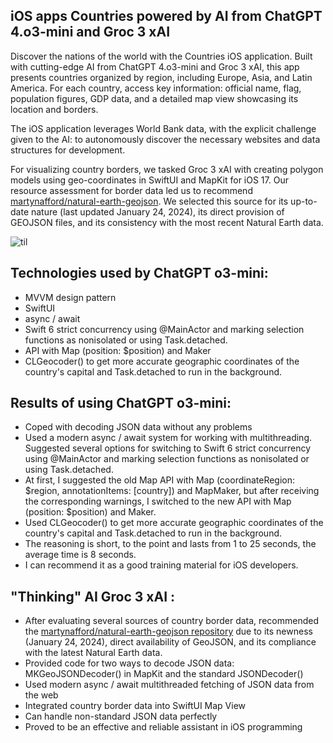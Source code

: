 ## iOS apps Countries powered by AI from ChatGPT 4.o3-mini and Groc 3 xAI

 Discover the nations of the world with the Countries iOS application. Built with cutting-edge AI from ChatGPT 4.o3-mini and Groc 3 xAI, this app presents countries organized by region, including Europe, Asia, and Latin America.  For each country, access key information: official name, flag, population figures, GDP data, and a detailed map view showcasing its location and borders.
 
 The iOS application leverages World Bank data, with the explicit challenge given to the AI: to autonomously discover the necessary websites and data structures for development.
 
 For visualizing country borders, we tasked Groc 3 xAI with creating polygon models using geo-coordinates in SwiftUI and MapKit for iOS 17.  Our resource assessment for border data led us to recommend [martynafford/natural-earth-geojson](https://github.com/martynafford/natural-earth-geojson). We selected this source for its up-to-date nature (last updated January 24, 2024), its direct provision of GEOJSON files, and its consistency with the most recent Natural Earth data.

 
 ![til](https://github.com/BestKora/CountryChatGPTBorders/blob/7fcd706045940c493d5906365d6448cada81a56d/Borders.gif)

## Technologies used by ChatGPT o3-mini:

* MVVM design pattern 
* SwiftUI
* async / await
* Swift 6 strict concurrency using @MainActor and marking selection functions as nonisolated or using Task.detached.
*  API with Map (position: $position) and Maker
*  CLGeocoder() to get more accurate geographic coordinates of the country's capital and Task.detached to run in the background.
  
## Results of using ChatGPT o3-mini:

* Coped with decoding JSON data without any problems
* Used a modern async / await system for working with multithreading.
Suggested several options for switching to Swift 6 strict concurrency using @MainActor and marking selection functions as nonisolated or using Task.detached.
* At first, I suggested the old Map API with Map (coordinateRegion: $region, annotationItems: [country]) and MapMaker, but after receiving the corresponding warnings, I switched to the new API with Map (position: $position) and Maker.
* Used CLGeocoder() to get more accurate geographic coordinates of the country's capital and Task.detached to run in the background.
* The reasoning is short, to the point and lasts from 1 to 25 seconds, the average time is 8 seconds.
* I can recommend it as a good training material for iOS developers.

## "Thinking" AI Groc 3 xAI :

* After evaluating several sources of country border data, recommended the [martynafford/natural-earth-geojson repository](https://github.com/martynafford/natural-earth-geojson) due to its newness (January 24, 2024), direct availability of GeoJSON, and its compliance with the latest Natural Earth data.
* Provided code for two ways to decode JSON data: MKGeoJSONDecoder() in MapKit and the standard JSONDecoder()
* Used modern async / await multithreaded fetching of JSON data from the web
* Integrated country border data into SwiftUI Map View
* Can handle non-standard JSON data perfectly
* Proved to be an effective and reliable assistant in iOS programming
